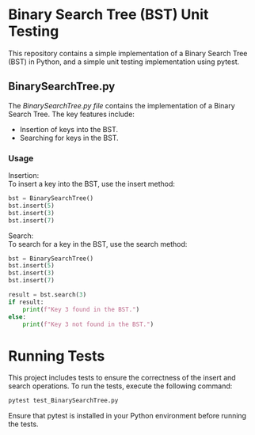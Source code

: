 # Binary Search Tree (BST) Unit Testing
This repository contains a simple implementation of a Binary Search Tree (BST) in Python, and a simple unit testing implementation using pytest.

## BinarySearchTree.py
The *BinarySearchTree.py file* contains the implementation of a Binary Search Tree. The key features include:

- Insertion of keys into the BST.
- Searching for keys in the BST.

### Usage

Insertion:
\
To insert a key into the BST, use the insert method:
```python
bst = BinarySearchTree()
bst.insert(5)
bst.insert(3)
bst.insert(7)
```

Search: 
\
To search for a key in the BST, use the search method:

```python
bst = BinarySearchTree()
bst.insert(5)
bst.insert(3)
bst.insert(7)

result = bst.search(3)
if result:
    print(f"Key 3 found in the BST.")
else:
    print(f"Key 3 not found in the BST.")
```
# Running Tests
This project includes tests to ensure the correctness of the insert and search operations. To run the tests, execute the following command:

```bash
pytest test_BinarySearchTree.py
```
Ensure that pytest is installed in your Python environment before running the tests.